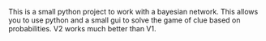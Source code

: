 This is a small python project to work with a bayesian network. This allows you to use python and a small gui to solve the game of clue based on probabilities. V2 works much better than V1.
